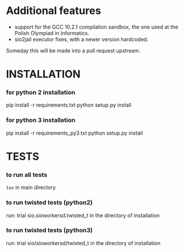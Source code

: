 # Additional features
 - support for the GCC 10.2.1 compilation sandbox,
   the one used at the Polish Olympiad in Informatics.
 - sio2jail executor fixes, with a newer version hardcoded.

Someday this will be made into a pull request upstream.

# INSTALLATION

### for python 2 installation ###
pip install -r requirements.txt
python setup.py install

### for python 3 installation ###
pip install -r requirements_py3.txt
python setup.py install

# TESTS

### to run all tests ###
`tox`
in main directory

### to run twisted tests (python2) ###
run:
trial sio.sioworkersd.twisted_t
in the directory of installation

### to run twisted tests (python3) ###
run:
trial sio/sioworkersd/twisted_t
in the directory of installation
